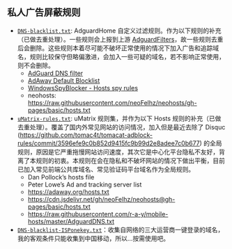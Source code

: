 ## 私人广告屏蔽规则

- [`DNS-blacklist.txt`](DNS-blacklist.txt): AdguardHome 自定义过滤规则。作为以下规则的补充（已做去重处理）。一些规则会上报到上游 [AdguardFilters](https://github.com/AdguardTeam/AdguardFilters)，故一些规则去重后会删除。这些规则本着尽可能不破坏正常使用的情况下加入广告和追踪域名，规则比较保守但略偏激进，会加入一些可疑的域名，若不影响正常使用，则不会删除。
  - [AdGuard DNS filter](https://adguardteam.github.io/AdGuardSDNSFilter/Filters/filter.txt)
  - [AdAway Default Blocklist](https://adaway.org/hosts.txt)
  - [WindowsSpyBlocker - Hosts spy rules](https://raw.githubusercontent.com/crazy-max/WindowsSpyBlocker/master/data/hosts/spy.txt)
  - neohosts: https://raw.githubusercontent.com/neoFelhz/neohosts/gh-pages/basic/hosts.txt
- [`uMatrix-rules.txt`](uMatrix-rules.txt): uMatrix 规则集，并作为以下 Hosts 规则的补充（已做去重处理）。覆盖了国内外常见网站的访问情况，加入但是最近去除了 Disquc (https://github.com/tomac4t/tomacat-adblock-rules/commit/3596efe9c0b852d9415fc9b99d2e8adee7c0b677) 的全局规则，原因是它严重拖慢网站访问速度，其次它是中心化平台隐私不友好，背离了本规则的初衷。本规则在会在隐私和不破坏网站的情况下做出平衡，目前已加入常见前端公共库域名、常见验证码平台域名作为全局规则。
  - Dan Pollock’s hosts file
  - Peter Lowe’s Ad and tracking server list
  - https://adaway.org/hosts.txt
  - https://cdn.jsdelivr.net/gh/neoFelhz/neohosts@gh-pages/basic/hosts.txt
  - https://raw.githubusercontent.com/r-a-y/mobile-hosts/master/AdguardDNS.txt
- [`DNS-blacklist-ISPonekey.txt`](DNS-blacklist-ISPonekey.txt)：收集自网络的三大运营商一键登录的域名，我的客观条件只能收集到中国移动，所以…按需使用吧。